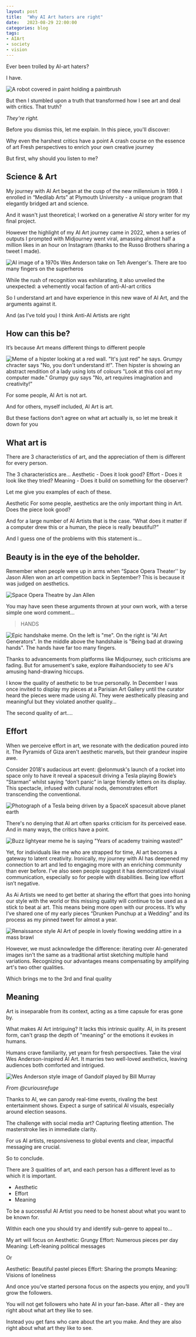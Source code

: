 ```yaml
---
layout: post
title:  "Why AI Art haters are right"
date:   2023-08-29 22:00:00
categories: blog
tags:
- AIArt
- society
- vision
---
```


Ever been trolled by AI-art haters?

I have. 

![A robot covered in paint holding a paintbrush](/assets/anti-ai-art-1.png)

But then I stumbled upon a truth that transformed how I see art and deal with critics. That truth?
<!--break-->

*They're right.*

Before you dismiss this, let me explain. In this piece, you'll discover:

Why even the harshest critics have a point
A crash course on the essence of art
Fresh perspectives to enrich your own creative journey

But first, why should you listen to me? 

## Science & Art

My journey with AI Art began at the cusp of the new millennium in 1999. I enrolled in “Medilab Arts” at Plymouth University - a unique program that elegantly bridged art and science. 

And it wasn't just theoretical; I worked on a generative AI story writer for my final project.

However the highlight of my AI Art journey came in 2022, when a series of outputs I prompted with Midjourney went viral, amassing almost half a million likes in an hour on Instagram (thanks to the Russo Brothers sharing a tweet I made). 

![AI image of a 1970s Wes Anderson take on Teh Avenger's. There are too many fingers on the superheros](/assets/anti-ai-art-2.png)

While the rush of recognition was exhilarating, it also unveiled the unexpected: a vehemently vocal faction of anti-AI-art critics

So I understand art and have experience in this new wave of AI Art, and the arguments against it.

And (as I’ve told you) I think Anti-AI Artists are right

## How can this be?

It’s because Art means different things to different people

![Meme of a hipster looking at a red wall. "It's just red" he says. Grumpy chracter says "No, you don't understand it!". Then hipster is showing an abstract rendition of a lady using lots of colours "Look at this cool art my computer made." Grumpy guy says "No, art requires imagination and creativity!"](/assets/anti-ai-art-3.png)

For some people, AI Art is not art.

And for others, myself included, AI Art is art.

But these factions don’t agree on what art actually is, so let me break it down for you

## What art is

There are 3 characteristics of art, and the appreciation of them is different for every person.

The 3 characteristics are...
Aesthetic - Does it look good?
Effort - Does it look like they tried?
Meaning - Does it build on something for the observer?

Let me give you examples of each of these.

 Aesthetic
For some people, aesthetics are the only important thing in Art. Does the piece look good? 

And for a large number of AI Artists that is the case. “What does it matter if a computer drew this or a human, the piece is really beautiful?”

And I guess one of the problems with this statement is…

## Beauty is in the eye of the beholder. 

Remember when people were up in arms when “Space Opera Theater'' by Jason Allen won an art competition back in September? This is because it was judged on aesthetics.

![Space Opera Theatre by Jan Allen](/assets/anti-ai-art-4.png)

You may have seen these arguments thrown at your own work, with a terse simple one word comment...

> HANDS

![Epic handshake meme. On the left is "me". On the right is "AI Art Generators". In the middle above the handshake is "Being bad at drawing hands". The hands have far too many fingers.](/assets/anti-ai-art-5.png)

Thanks to advancements from platforms like Midjourney, such criticisms are fading. But for amusement's sake, explore #aihandsociety to see AI's amusing hand-drawing hiccups.

I know the quality of aesthetic to be true personally. In December I was once invited to display my pieces at a Parisian Art Gallery until the curator heard the pieces were made using AI. They were aesthetically pleasing and meaningful but they violated another quality… 

The second quality of art.... 

## Effort

When we perceive effort in art, we resonate with the dedication poured into it. The Pyramids of Giza aren't aesthetic marvels, but their grandeur inspire awe.

Consider 2018's audacious art event: @elonmusk's launch of a rocket into space only to have it reveal a spacesuit driving a Tesla playing Bowie’s “Starman” whilst saying “don’t panic” in large friendly letters on its display. This spectacle, infused with cultural nods, demonstrates effort transcending the conventional.

![Photograph of a Tesla being driven by a SpaceX spacesuit above planet earth](/assets/anti-ai-art-6.png)

There's no denying that AI art often sparks criticism for its perceived ease. And in many ways, the critics have a point.

![Buzz lightyear meme he is saying "Years of academy training wasted!"](/assets/anti-ai-art-7.png)

Yet, for individuals like me who are strapped for time, AI art becomes a gateway to latent creativity. Ironically, my journey with AI has deepened my connection to art and led to engaging more with an enriching community than ever before. I’ve also seen people suggest it has democratized visual communication, especially so for people with disabilities. Being low effort isn’t negative.

As Ai Artists we need to get better at sharing the effort that goes into honing our style with the world or this missing quality will continue to be used as a stick to beat ai art. This means being more open with our process. It’s why I’ve shared one of my early pieces “Drunken Punchup at a Wedding” and its process as my pinned tweet for almost a year.

![Renaissance style AI Art of people in lovely flowing wedding attire in a mass brawl](/assets/anti-ai-art-8.png)

However, we must acknowledge the difference: iterating over AI-generated images isn't the same as a traditional artist sketching multiple hand variations. Recognizing our advantages means compensating by amplifying art's two other qualities.

Which brings me to the 3rd and final quality

## Meaning

Art is inseparable from its context, acting as a time capsule for eras gone by.

What makes AI Art intriguing? It lacks this intrinsic quality. AI, in its present form, can't grasp the depth of "meaning" or the emotions it evokes in humans.

Humans crave familiarity, yet yearn for fresh perspectives. Take the viral Wes Anderson-inspired AI Art. It marries two well-loved aesthetics, leaving audiences both comforted and intrigued.

![Wes Anderson style image of Gandolf played by Bill Murray](/assets/anti-ai-art-9.png)

_From @curiousrefuge_

Thanks to AI, we can parody real-time events, rivaling the best entertainment shows. Expect a surge of satirical AI visuals, especially around election seasons.

The challenge with social media art? Capturing fleeting attention. The masterstroke lies in immediate clarity.

For us AI artists, responsiveness to global events and clear, impactful messaging are crucial.

So to conclude.

There are 3 qualities of art, and each person has a different level as to which it is important.

- Aesthetic
- Effort
- Meaning

To be a successful AI Artist you need to be honest about what you want to be known for.

Within each one you should try and identify sub-genre to appeal to...


My art will focus on
Aesthetic: Grungy 
Effort: Numerous pieces per day
Meaning: Left-leaning political messages

Or

Aesthetic: Beautiful pastel pieces 
Effort: Sharing the prompts
Meaning: Visions of loneliness

And once you’ve started persona focus on the aspects you enjoy, and you’ll grow the followers. 

You will not get followers who hate AI in your fan-base. After all - they are right about what art they like to see. 

Instead you get fans who care about the art you make. And they are also right about what art they like to see.

